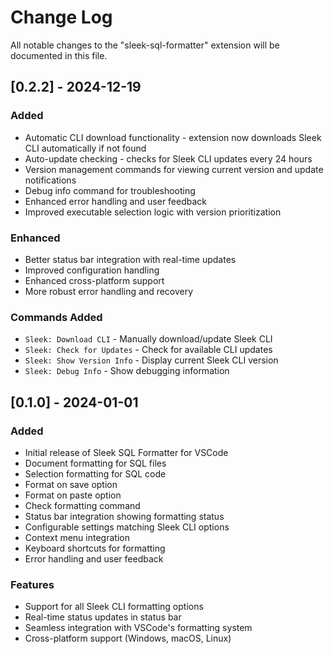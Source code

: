 # Change Log

All notable changes to the "sleek-sql-formatter" extension will be documented in this file.

## [0.2.2] - 2024-12-19

### Added

- Automatic CLI download functionality - extension now downloads Sleek CLI automatically if not found
- Auto-update checking - checks for Sleek CLI updates every 24 hours
- Version management commands for viewing current version and update notifications
- Debug info command for troubleshooting
- Enhanced error handling and user feedback
- Improved executable selection logic with version prioritization

### Enhanced

- Better status bar integration with real-time updates
- Improved configuration handling
- Enhanced cross-platform support
- More robust error handling and recovery

### Commands Added

- `Sleek: Download CLI` - Manually download/update Sleek CLI
- `Sleek: Check for Updates` - Check for available CLI updates
- `Sleek: Show Version Info` - Display current Sleek CLI version
- `Sleek: Debug Info` - Show debugging information

## [0.1.0] - 2024-01-01

### Added

- Initial release of Sleek SQL Formatter for VSCode
- Document formatting for SQL files
- Selection formatting for SQL code
- Format on save option
- Format on paste option
- Check formatting command
- Status bar integration showing formatting status
- Configurable settings matching Sleek CLI options
- Context menu integration
- Keyboard shortcuts for formatting
- Error handling and user feedback

### Features

- Support for all Sleek CLI formatting options
- Real-time status updates in status bar
- Seamless integration with VSCode's formatting system
- Cross-platform support (Windows, macOS, Linux)
